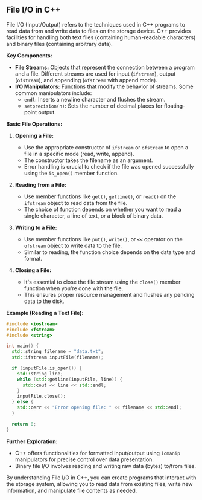 ## File I/O in C++

File I/O (Input/Output) refers to the techniques used in C++ programs to read data from and write data to files on the storage device. C++ provides facilities for handling both text files (containing human-readable characters) and binary files (containing arbitrary data).

**Key Components:**

- **File Streams:** Objects that represent the connection between a program and a file. Different streams are used for input (`ifstream`), output (`ofstream`), and appending (`ofstream` with append mode).
- **I/O Manipulators:** Functions that modify the behavior of streams. Some common manipulators include:
  - `endl`: Inserts a newline character and flushes the stream.
  - `setprecision(n)`: Sets the number of decimal places for floating-point output.

**Basic File Operations:**

1. **Opening a File:**

   - Use the appropriate constructor of `ifstream` or `ofstream` to open a file in a specific mode (read, write, append).
   - The constructor takes the filename as an argument.
   - Error handling is crucial to check if the file was opened successfully using the `is_open()` member function.

2. **Reading from a File:**

   - Use member functions like `get()`, `getline()`, or `read()` on the `ifstream` object to read data from the file.
   - The choice of function depends on whether you want to read a single character, a line of text, or a block of binary data.

3. **Writing to a File:**

   - Use member functions like `put()`, `write()`, or `<<` operator on the `ofstream` object to write data to the file.
   - Similar to reading, the function choice depends on the data type and format.

4. **Closing a File:**
   - It's essential to close the file stream using the `close()` member function when you're done with the file.
   - This ensures proper resource management and flushes any pending data to the disk.

**Example (Reading a Text File):**

```c++
#include <iostream>
#include <fstream>
#include <string>

int main() {
  std::string filename = "data.txt";
  std::ifstream inputFile(filename);

  if (inputFile.is_open()) {
    std::string line;
    while (std::getline(inputFile, line)) {
      std::cout << line << std::endl;
    }
    inputFile.close();
  } else {
    std::cerr << "Error opening file: " << filename << std::endl;
  }

  return 0;
}
```

**Further Exploration:**

- C++ offers functionalities for formatted input/output using `iomanip` manipulators for precise control over data presentation.
- Binary file I/O involves reading and writing raw data (bytes) to/from files.

By understanding File I/O in C++, you can create programs that interact with the storage system, allowing you to read data from existing files, write new information, and manipulate file contents as needed.
